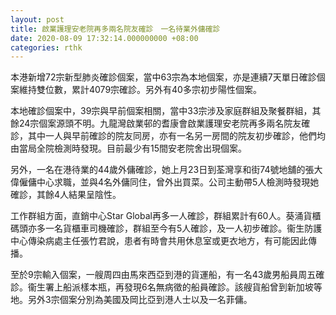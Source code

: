 ```yaml
---
layout: post
title: 啟業護理安老院再多兩名院友確診　一名待業外傭確診
date: 2020-08-09 17:32:14.000000000 +08:00
categories: rthk
---
```


本港新增72宗新型肺炎確診個案，當中63宗為本地個案，亦是連續7天單日確診個案維持雙位數，累計4079宗確診。另外有40多宗初步陽性個案。

本地確診個案中，39宗與早前個案相關，當中33宗涉及家庭群組及聚餐群組，其餘24宗個案源頭不明。九龍灣啟業邨的耆康會啟業護理安老院再多兩名院友確診，其中一人與早前確診的院友同房，亦有一名另一房間的院友初步確診，他們均由當局全院檢測時發現。目前最少有15間安老院舍出現個案。

另外，一名在港待業的44歲外傭確診，她上月23日到荃灣享和街74號地舖的張大偉僱傭中心求職，並與4名外傭同住，曾外出買菜。公司主動帶5人檢測時發現她確診，其餘4人結果呈陰性。

工作群組方面，直銷中心Star Global再多一人確診，群組累計有60人。葵涌貨櫃碼頭亦多一名貨櫃車司機確診，群組至今有5人確診，及一人初步確診。衞生防護中心傳染病處主任張竹君說，患者有時會共用休息室或更衣地方，有可能因此傳播。

至於9宗輸入個案，一艘周四由馬來西亞到港的貨運船，有一名43歲男船員周五確診。衞生署上船派樣本瓶，再發現6名無病徵的船員確診。該艘貨船曾到新加坡等地。另外3宗個案分別為美國及岡比亞到港人士以及一名菲傭。
